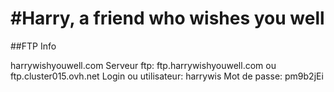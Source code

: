 #Harry, a friend who wishes you well
=========================================================

##FTP Info

harrywishyouwell.com
Serveur ftp: ftp.harrywishyouwell.com ou ftp.cluster015.ovh.net
Login ou utilisateur: harrywis
Mot de passe: pm9b2jEi
